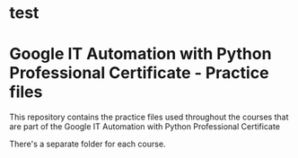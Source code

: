 
# test
# Google IT Automation with Python Professional Certificate - Practice files

This repository contains the practice files used throughout the courses that are
part of the Google IT Automation with Python Professional Certificate

There's a separate folder for each course.

